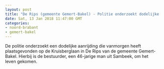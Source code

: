 ```yaml
---
layout: post
title: "De Rips (gemeente Gemert-Bakel) - Politie onderzoekt dodelijke aanrijding De Rips"
date: Sat, 13 Jan 2018 11:47:00 GMT
categories: 
- noord-brabant 
- gemert-bakel 
---
```


De politie onderzoekt een dodelijke aanrijding die vanmorgen heeft plaatsgevonden op de Kruisberglaan in De Rips van de gemeente Gemert-Bakel. Hierbij is de bestuurder, een 46-jarige man uit Sambeek, om het leven gekomen.
